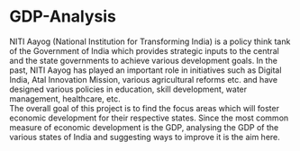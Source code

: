 # GDP-Analysis
NITI Aayog (National Institution for Transforming India) is a policy think tank of the Government of India which provides strategic inputs to the central and the state governments to achieve various development goals. In the past, NITI Aayog has played an important role in initiatives such as Digital India, Atal Innovation Mission, various agricultural reforms etc. and have designed various policies in education, skill development, water management, healthcare, etc.  
The overall goal of this project is to find the focus areas which will foster economic development for their respective states. Since the most common measure of economic development is the GDP, analysing the GDP of the various states of India and suggesting ways to improve it is the aim here.

